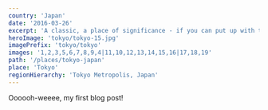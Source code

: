 ```yaml
---
country: 'Japan'
date: '2016-03-26'
excerpt: 'A classic, a place of significance - if you can put up with the crowds.'
heroImage: 'tokyo/tokyo-15.jpg'
imagePrefix: 'tokyo/tokyo'
images: '1,2,3,5,6,7,8,9,4|11,10,12,13,14,15,16|17,18,19'
path: '/places/tokyo-japan'
place: 'Tokyo'
regionHierarchy: 'Tokyo Metropolis, Japan'
---
```


Oooooh-weeee, my first blog post!
